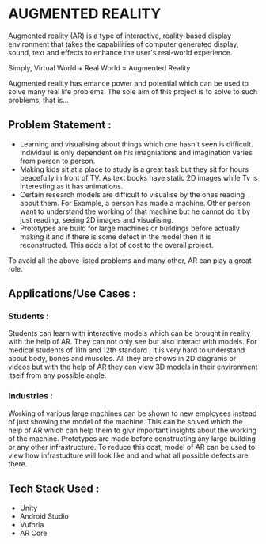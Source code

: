 # AUGMENTED REALITY

Augmented reality (AR) is a type of interactive, reality-based display environment that takes the capabilities of 
computer generated display, sound, text and effects to enhance the user's real-world experience. 

Simply, Virtual World + Real World = Augmented Reality

Augmented reality has emance power and potential which can be used to solve many real life problems. 
The sole aim of this project is to solve to such problems, that is...

## Problem Statement : 
* Learning and visualising about things which one hasn't seen is difficult. 
Individaul is only dependent on his imagniations and imagination varies from person to person. 
* Making kids sit at a place to study is a great task but they sit for hours peacefully in front of TV.
As text books have static 2D images while Tv is interesting as it has animations. 
* Certain research models are difficult to visualise by the ones reading about them.
 For Example, a person has made a machine. Other person want to understand the working of
 that machine but he cannot do it by just reading, seeing 2D images and visualising.
* Prototypes are build for large machines or buildings before actually making it and if
there is some defect in the model then it is reconstructed. This adds a lot of cost to the overall project. 

To avoid all the above listed problems and many other, AR can play a great role. 

## Applications/Use Cases :
### Students : 
Students can learn with interactive models which can be brought in reality with the help of AR. They can not only see but also interact with models. For medical students of 11th and 12th standard , it is very hard to understand about body, bones and muscles. All they are shows in 2D diagrams or videos but with the help of AR they can view 3D models in their environment itself from any possible angle.
### Industries :
Working of various large machines can be shown to new employees instead of just showing the model of the machine.
This can be solved which the help of AR which can help them to givr important insights about the working of the machine.
Prototypes are made before constructing any large building or any other infrastructure. To reduce this cost, model of
AR can be used to view how infrastudture will look like and and what all possible defects are there.

## Tech Stack Used :
* Unity
* Android Studio
* Vuforia 
* AR Core

